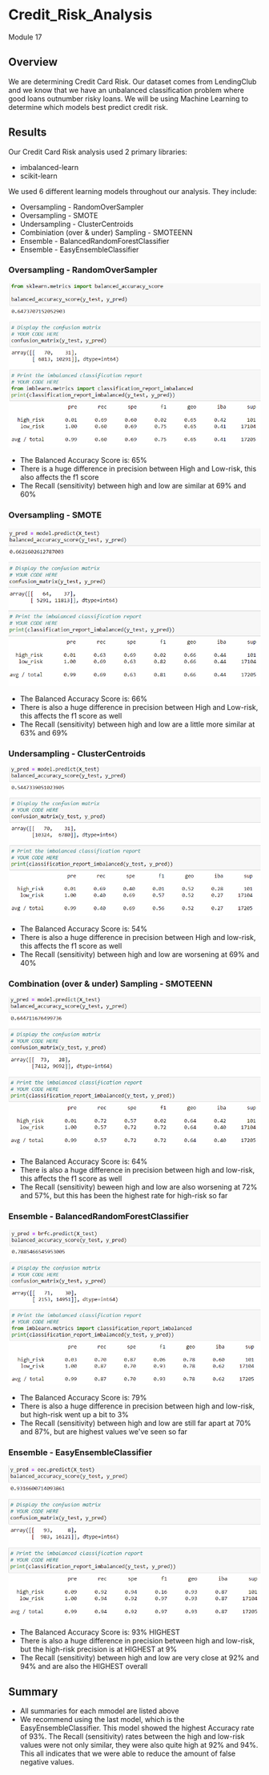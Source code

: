 # Credit_Risk_Analysis
Module 17

## Overview
We are determining Credit Card Risk.  Our dataset comes from LendingClub and we know that we have an unbalanced classification problem where good loans outnumber risky loans.  We will be using Machine Learning to determine which models best predict credit risk.

## Results

Our Credit Card Risk analysis used 2 primary libraries:
- imbalanced-learn
- scikit-learn

We used 6 different learning models throughout our analysis. They include:
- Oversampling - RandomOverSampler
- Oversampling - SMOTE
- Undersampling - ClusterCentroids
- Combiniation (over & under) Sampling - SMOTEENN
- Ensemble - BalancedRandomForestClassifier
- Ensemble - EasyEnsembleClassifier

### Oversampling - RandomOverSampler

![ros](https://github.com/ckbauman/Credit_Risk_Analysis/blob/main/Images/ros.png)

- The Balanced Accuracy Score is: 65%
- There is a huge difference in precision between High and Low-risk, this also affects the f1 score
- The Recall (sensitivity) between high and low are similar at 69% and 60%


### Oversampling - SMOTE

![smote](https://github.com/ckbauman/Credit_Risk_Analysis/blob/main/Images/smote.png)

- The Balanced Accuracy Score is:  66%
- There is also a huge difference in precision between High and Low-risk, this affects the f1 score as well
- The Recall (sensitivity) between high and low are a little more similar at 63% and 69%

### Undersampling - ClusterCentroids

![cluster](https://github.com/ckbauman/Credit_Risk_Analysis/blob/main/Images/cluster.png)

- The Balanced Accuracy Score is: 54%
- There is also a huge difference in precision between High and low-risk, this affects the f1 score as well
- The Recall (sensitivity) between high and low are worsening at 69% and 40%


### Combination (over & under) Sampling - SMOTEENN

![smoteenn](https://github.com/ckbauman/Credit_Risk_Analysis/blob/main/Images/smoteenn.png)

- The Balanced Accuracy Score is: 64%
- There is also a huge difference in precision between high and low-risk, this affects the f1 score as well
- The Recall (sensitivity) beween high and low are also worsening at 72% and 57%, but this has been the highest rate for high-risk so far

### Ensemble - BalancedRandomForestClassifier

![balance](https://github.com/ckbauman/Credit_Risk_Analysis/blob/main/Images/balance.png)

- The Balanced Accuracy Score is: 79%
- There is also a huge difference in precision between high and low-risk, but high-risk went up a bit to 3%
- The Recall (sensitivity) between high and low are still far apart at 70% and 87%, but are highest values we've seen so far

### Ensemble - EasyEnsembleClassifier

![easy](https://github.com/ckbauman/Credit_Risk_Analysis/blob/main/Images/easy.png)

- The Balanced Accuracy Score is: 93%   HIGHEST
- There is also a huge difference in precision between high and low-risk, but the high-risk precision is at HIGHEST at 9%
- The Recall (sensitivity) between high and low are very close at 92% and 94% and are also the HIGHEST overall

## Summary

- All summaries for each mmodel are listed above
- We recommend using the last model, which is the EasyEnsembleClassifier.  This model showed the highest Accuracy rate of 93%.  The Recall (sensitivity) rates between the high and low-risk values were not only similar, they were also quite high at 92% and 94%.  This all indicates that we were able to reduce the amount of false negative values.
